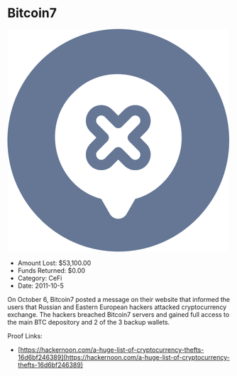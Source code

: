 # Bitcoin7
![Bitcoin7](/rektimages/Bitcoin7.png)
- Amount Lost: $53,100.00
- Funds Returned: $0.00
- Category: CeFi
- Date: 2011-10-5

On October 6, Bitcoin7 posted a message on their website that informed the users that Russian and Eastern European hackers attacked cryptocurrency exchange. The hackers breached Bitcoin7 servers and gained full access to the main BTC depository and 2 of the 3 backup wallets.


Proof Links:
- [https://hackernoon.com/a-huge-list-of-cryptocurrency-thefts-16d6bf246389](https://hackernoon.com/a-huge-list-of-cryptocurrency-thefts-16d6bf246389)


